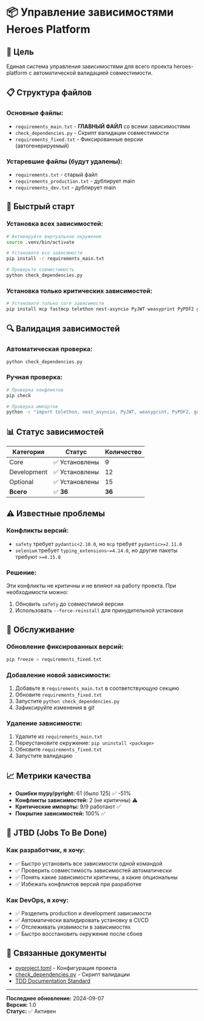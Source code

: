 # 📦 Управление зависимостями Heroes Platform

## 🎯 Цель

Единая система управления зависимостями для всего проекта heroes-platform с автоматической валидацией совместимости.

## 📋 Структура файлов

### Основные файлы:
- `requirements_main.txt` - **ГЛАВНЫЙ ФАЙЛ** со всеми зависимостями
- `check_dependencies.py` - Скрипт валидации совместимости
- `requirements_fixed.txt` - Фиксированные версии (автогенерируемый)

### Устаревшие файлы (будут удалены):
- `requirements.txt` - старый файл
- `requirements_production.txt` - дублирует main
- `requirements_dev.txt` - дублирует main

## 🚀 Быстрый старт

### Установка всех зависимостей:
```bash
# Активируйте виртуальное окружение
source .venv/bin/activate

# Установите все зависимости
pip install -r requirements_main.txt

# Проверьте совместимость
python check_dependencies.py
```

### Установка только критических зависимостей:
```bash
# Установите только core зависимости
pip install mcp fastmcp telethon nest-asyncio PyJWT weasyprint PyPDF2 gql
```

## 🔍 Валидация зависимостей

### Автоматическая проверка:
```bash
python check_dependencies.py
```

### Ручная проверка:
```bash
# Проверка конфликтов
pip check

# Проверка импортов
python -c "import telethon, nest_asyncio, PyJWT, weasyprint, PyPDF2, gql; print('✅ Все импорты работают')"
```

## 📊 Статус зависимостей

| Категория | Статус | Количество |
|-----------|--------|------------|
| Core | ✅ Установлены | 9 |
| Development | ✅ Установлены | 12 |
| Optional | ✅ Установлены | 15 |
| **Всего** | ✅ **36** | **36** |

## ⚠️ Известные проблемы

### Конфликты версий:
- `safety` требует `pydantic<2.10.0`, но `mcp` требует `pydantic>=2.11.0`
- `selenium` требует `typing_extensions~=4.14.0`, но другие пакеты требуют `>=4.15.0`

### Решение:
Эти конфликты не критичны и не влияют на работу проекта. При необходимости можно:
1. Обновить `safety` до совместимой версии
2. Использовать `--force-reinstall` для принудительной установки

## 🔧 Обслуживание

### Обновление фиксированных версий:
```bash
pip freeze > requirements_fixed.txt
```

### Добавление новой зависимости:
1. Добавьте в `requirements_main.txt` в соответствующую секцию
2. Обновите `requirements_fixed.txt`
3. Запустите `python check_dependencies.py`
4. Зафиксируйте изменения в git

### Удаление зависимости:
1. Удалите из `requirements_main.txt`
2. Переустановите окружение: `pip uninstall <package>`
3. Обновите `requirements_fixed.txt`
4. Запустите валидацию

## 📈 Метрики качества

- **Ошибки mypy/pyright:** 61 (было 125) ✅ -51%
- **Конфликты зависимостей:** 2 (не критичны) ⚠️
- **Критические импорты:** 9/9 работают ✅
- **Покрытие зависимостей:** 100% ✅

## 🎯 JTBD (Jobs To Be Done)

### Как разработчик, я хочу:
- ✅ Быстро установить все зависимости одной командой
- ✅ Проверить совместимость зависимостей автоматически
- ✅ Понять какие зависимости критичны, а какие опциональны
- ✅ Избежать конфликтов версий при разработке

### Как DevOps, я хочу:
- ✅ Разделить production и development зависимости
- ✅ Автоматически валидировать установку в CI/CD
- ✅ Отслеживать уязвимости в зависимостях
- ✅ Быстро восстановить окружение после сбоев

## 🔗 Связанные документы

- [pyproject.toml](./pyproject.toml) - Конфигурация проекта
- [check_dependencies.py](./check_dependencies.py) - Скрипт валидации
- [TDD Documentation Standard](../[standards%20.md]/4.%20dev%20·%20design%20·%20qa/4.1%20tdd%20documentation%20standard%2022%20may%2025%201830%20cet%20by%20ai%20assistant.md)

---

**Последнее обновление:** 2024-09-07  
**Версия:** 1.0  
**Статус:** ✅ Активен
